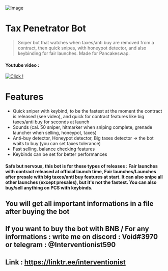 ![Image](https://i.imgur.com/LCB9143.jpg)

# Tax Penetrator Bot
> Sniper bot that watches when taxes/anti buy are removed from a contract, then quick snipes, with honeypot detector, and also keybinding for fair launches. Made for Pancakeswap.

#### Youtube video :
[![Click !](https://i.imgur.com/o473wLS.jpg)](https://www.youtube.com/watch?v=XvGgKr-o8c4)


# Features
- Quick sniper with keybind, to be the fastest at the moment the contract is released (see video), and quick for contract features like big taxes/anti buy for seconds at launch
- Sounds (cal. 50 sniper, hitmarker when sniping complete, grenade launcher when selling, honeypot, taxes)
- Anti-buy detector, Honeypot detector, Big taxes detector -> the bot waits to buy (you can set taxes tolerance)
- Fast selling, balance checking features
- Keybinds can be set for better performances

#### Safe but nervous, this bot is for these types of releases : Fair launches with contract released at official launch time, Fair launches/Launches after presale with big taxes/anti buy features at start. It can also snipe all other launches (except presales), but it's not the fastest. You can also buy/sell anything on PCS with keybinds.




## You will get all important informations in a file after buying the bot

## If you want to buy the bot with BNB / For any informations : write me on discord : Void#3970 or telegram : @Interventionist590

## Link : https://linktr.ee/interventionist
